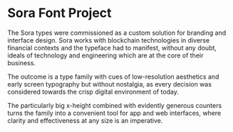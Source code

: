 # Sora Font Project

The Sora types were commissioned as a custom solution for branding and interface design.
Sora works with blockchain technologies in diverse financial contexts and the typeface had to manifest, without any doubt, ideals of technology and engineering which are at the core of their business.

The outcome is a type family with cues of low-resolution aesthetics and early screen typography but without nostalgia, as every decision was considered towards the crisp digital environment of today.

The particularly big x-height combined with evidently generous counters turns the family into a convenient tool for app and web interfaces, where clarity and effectiveness at any size is an imperative.
